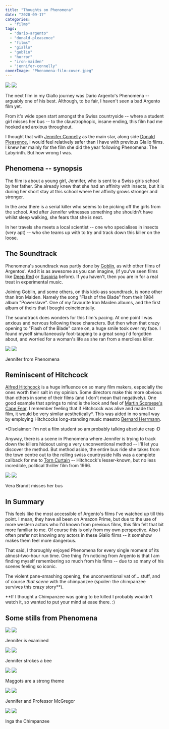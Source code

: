```yaml
---
title: "Thoughts on Phenomena"
date: "2020-09-17"
categories: 
  - "films"
tags: 
  - "dario-argento"
  - "donald-pleasence"
  - "films"
  - "giallo"
  - "goblin"
  - "horror"
  - "iron-maiden"
  - "jennifer-connelly"
coverImage: "Phenomena-film-cover.jpeg"
---
```


[![](images/Phenomena-film-cover.jpeg)](images/Phenomena-film-cover.jpeg)
[![](images/Phenomena-film-cover.jpeg)](images/Phenomena-film-cover.jpeg)

The next film in my Giallo journey was Dario Argento's Phenomena -- arguably one of his best. Although, to be fair, I haven't seen a bad Argento film yet.

From it's wide open start amongst the Swiss countryside -- where a student girl misses her bus -- to the claustrophopic, insane ending, this film had me hooked and anxious throughout.

I thought that with [Jennifer Connelly](https://en.wikipedia.org/wiki/Jennifer_Connelly) as the main star, along side [Donald Pleasence](https://en.wikipedia.org/wiki/Donald_Pleasence), I would feel relatively safer than I have with previous GIallo films. I knew her mainly for the film she did the year following Phenomena: The Labyrinth. But how wrong I was.

## Phenomena -- synopsis

The film is about a young girl, Jennifer, who is sent to a Swiss girls school by her father. She already knew that she had an affinity with insects, but it is during her short stay at this school where her affinity grows stronger and stronger.

In the area there is a serial killer who seems to be picking off the girls from the school. And after Jennifer witnesses something she shouldn't have whilst sleep walking, she fears that she is next.

In her travels she meets a local scientist -- one who specialises in insects (very apt) -- who she teams up with to try and track down this killer on the loose.

## The Soundtrack

Phenomena's soundtrack was partly done by [Goblin](https://en.wikipedia.org/wiki/Goblin_(band)), as with other films of Argentos'. And it is as awesome as you can imagine, (if you've seen films like [Deep Red](https://en.wikipedia.org/wiki/Deep_Red) or [Suspiria](https://en.wikipedia.org/wiki/Suspiria) before). If you haven't, then you are in for a real treat in experimental music.

Joining Goblin, and some others, on this kick-ass soundtrack, is none other than Iron Maiden. Namely the song "Flash of the Blade" from their 1984 album "Powerslave". One of my favourite Iron Maiden albums, and the first album of theirs that I bought coincidentally.

The soundtrack does wonders for this film's pacing. At one point I was anxious and nervous following these characters. But then when that crazy opening to "Flash of the Blade" came on, a huge smile took over my face. I found myself simultaneously foot-tapping to a great song i'd forgotten about, and worried for a woman's life as she ran from a merciless killer.

[![](images/Jennifer-from-Phenomena.jpg)](images/Jennifer-from-Phenomena.jpg)
[![](images/Jennifer-from-Phenomena.jpg)](images/Jennifer-from-Phenomena.jpg)

Jennifer from Phenomena

## Reminiscent of Hitchcock

[Alfred Hitchcock](https://en.wikipedia.org/wiki/Alfred_Hitchcock) is a huge influence on so many film makers, especially the ones worth their salt in my opinion. Some directors make this more obvious than others in some of their films (and I don't mean that negatively). One good example that springs to mind is the look and feel of [Martin Scorsese's Cape Fear](https://en.wikipedia.org/wiki/Cape_Fear_(1991_film)). I remember feeling that if Hitchcock was alive and made that film, it would be very similar aesthetically\*. This was aided in no small way by employing Hitchcocks long-standing music maestro [Bernard Herrmann](https://en.wikipedia.org/wiki/Bernard_Herrmann).

\*Disclaimer: I'm not a film student so am probably talking absolute crap :D

Anyway, there is a scene in Phenomena where Jennifer is trying to track down the killers hideout using a very unconventional method -- I'll let you discover the method. But method aside, the entire bus ride she takes from the town centre out to the rolling swiss countryside hills was a complete callback for me to [Torn Curtain](https://en.wikipedia.org/wiki/Torn_Curtain) -- Hitchcock's lesser-known, but no less incredible, political thriller film from 1966.

[![](images/Vera-Brandt-1024x576.jpg)](images/Vera-Brandt.jpg)
[![](images/Vera-Brandt-1024x576.jpg)](images/Vera-Brandt.jpg)

Vera Brandt misses her bus

## In Summary

This feels like the most accessible of Argento's films I've watched up till this point. I mean, they have all been on Amazon Prime, but due to the use of more western actors who I'd known from previous films, this film felt that bit more familiar to me. Of course this is only from my own perspective. Also I often prefer not knowing any actors in these Giallo films -- it somehow makes them feel more dangerous.

That said, I thoroughly enjoyed Phenomena for every single moment of its almost-two-hour run time. One thing I'm noticing from Argento is that I am finding myself remembering so much from his films -- due to so many of his scenes feeling so iconic.

The violent pane-smashing opening, the unconventional vat of... stuff, and of course _that scene_ with the chimpanzee (spoiler: the chimpanzee survives this crazy story\*\*).

\*\*If I thought a Chimpanzee was going to be killed I probably wouldn't watch it, so wanted to put your mind at ease there. :)

## Some stills from Phenomena

[![](images/Jennifer-is-examined.jpg)](images/Jennifer-is-examined.jpg)
[![](images/Jennifer-is-examined.jpg)](images/Jennifer-is-examined.jpg)

Jennifer is examined

[![](images/Jennifer-strokes-a-bee.jpg)](images/Jennifer-strokes-a-bee.jpg)
[![](images/Jennifer-strokes-a-bee.jpg)](images/Jennifer-strokes-a-bee.jpg)

Jennifer strokes a bee

[![](images/Maggots-are-a-strong-theme.jpg)](images/Maggots-are-a-strong-theme.jpg)
[![](images/Maggots-are-a-strong-theme.jpg)](images/Maggots-are-a-strong-theme.jpg)

Maggots are a strong theme

[![](images/Jennifer-and-Professor-McGregor.jpg)](images/Jennifer-and-Professor-McGregor.jpg)
[![](images/Jennifer-and-Professor-McGregor.jpg)](images/Jennifer-and-Professor-McGregor.jpg)

Jennifer and Professor McGregor

[![](images/Inga-the-Chimpanzee.jpg)](images/Inga-the-Chimpanzee.jpg)
[![](images/Inga-the-Chimpanzee.jpg)](images/Inga-the-Chimpanzee.jpg)

Inga the Chimpanzee
